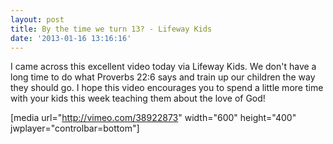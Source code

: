 ```yaml
---
layout: post
title: By the time we turn 13? - Lifeway Kids
date: '2013-01-16 13:16:16'
---
```


I came across this excellent video today via Lifeway Kids. We don't have a long time to do what Proverbs 22:6 says and train up our children the way they should go. I hope this video encourages you to spend a little more time with your kids this week teaching them about the love of God!

[media url="http://vimeo.com/38922873" width="600" height="400" jwplayer="controlbar=bottom"]
